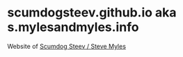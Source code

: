 # scumdogsteev.github.io aka s.mylesandmyles.info

Website of [Scumdog Steev / Steve Myles](https://s.mylesandmyles.info/)
